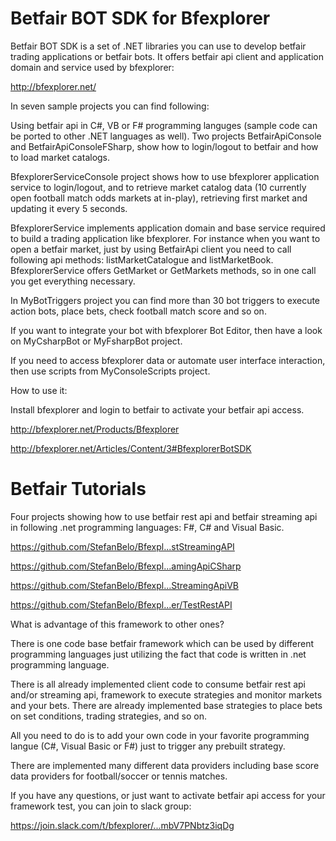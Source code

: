 # Betfair BOT SDK for Bfexplorer

Betfair BOT SDK is a set of .NET libraries you can use to develop betfair trading applications or betfair bots. It offers betfair api client and application domain and service used by bfexplorer:

http://bfexplorer.net/

In seven sample projects you can find following:

Using betfair api in C#, VB or F# programming languges (sample code can be ported to other .NET languages as well). Two projects BetfairApiConsole and BetfairApiConsoleFSharp, show how to login/logout to betfair and how to load market catalogs.

BfexplorerServiceConsole project shows how to use bfexplorer application service to login/logout, and to retrieve market catalog data (10 currently open football match odds markets at in-play), retrieving first market and updating it every 5 seconds. 

BfexplorerService implements application domain and base service required to build a trading application like bfexplorer. For instance when you want to open a betfair market, just by using BetfairApi client you need to call following api methods: listMarketCatalogue and listMarketBook. BfexplorerService offers GetMarket or GetMarkets methods, so in one call you get everything necessary.

In MyBotTriggers project you can find more than 30 bot triggers to execute action bots, place bets, check football match score and so on.

If you want to integrate your bot with bfexplorer Bot Editor, then have a look on MyCsharpBot or MyFsharpBot project.

If you need to access bfexplorer data or automate user interface interaction, then use scripts from MyConsoleScripts project.

How to use it:

Install bfexplorer and login to betfair to activate your betfair api access. 

http://bfexplorer.net/Products/Bfexplorer

http://bfexplorer.net/Articles/Content/3#BfexplorerBotSDK

# Betfair Tutorials

Four projects showing how to use betfair rest api and betfair streaming api in following .net programming languages: F#, C# and Visual Basic.

https://github.com/StefanBelo/Bfexpl...stStreamingAPI

https://github.com/StefanBelo/Bfexpl...amingApiCSharp

https://github.com/StefanBelo/Bfexpl...StreamingApiVB

https://github.com/StefanBelo/Bfexpl...er/TestRestAPI

What is advantage of this framework to other ones?

There is one code base betfair framework which can be used by different programming languages just utilizing the fact that code is written in .net programming language.

There is all already implemented client code to consume betfair rest api and/or streaming api, framework to execute strategies and monitor markets and your bets. There are already implemented base strategies to place bets on set conditions, trading strategies, and so on.

All you need to do is to add your own code in your favorite programming langue (C#, Visual Basic or F#) just to trigger any prebuilt strategy.

There are implemented many different data providers including base score data providers for football/soccer or tennis matches.

If you have any questions, or just want to activate betfair api access for your framework test, you can join to slack group:

https://join.slack.com/t/bfexplorer/...mbV7PNbtz3iqDg